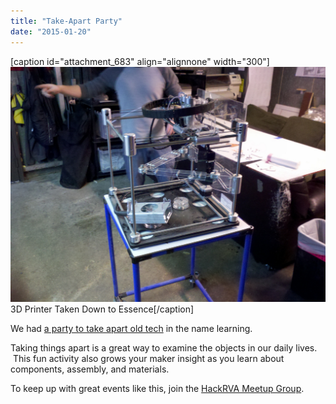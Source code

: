 ```yaml
---
title: "Take-Apart Party"
date: "2015-01-20"
---
```


\[caption id="attachment\_683" align="alignnone" width="300"\][![take-apart-party](images/take-apart-party.jpg)](http://www.hackrva.org/blog/wp-content/uploads/2015/02/take-apart-party.jpg) 3D Printer Taken Down to Essence\[/caption\]

We had [a party to take apart old tech](http://www.meetup.com/HackRVA-Meetup/events/219755580/) in the name learning.

Taking things apart is a great way to examine the objects in our daily lives.  This fun activity also grows your maker insight as you learn about components, assembly, and materials.

To keep up with great events like this, join the [HackRVA Meetup Group](http://www.meetup.com/HackRVA-Meetup/).
